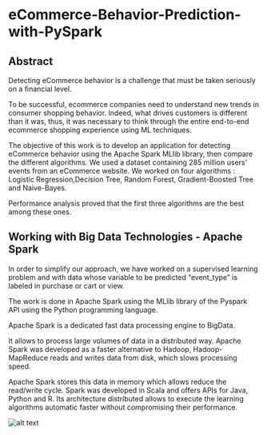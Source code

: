 # eCommerce-Behavior-Prediction-with-PySpark

## Abstract

Detecting eCommerce behavior is a challenge that must be taken
seriously on a financial level.

To be successful, ecommerce companies need to understand new
trends in consumer shopping behavior. Indeed, what drives customers is
different than it was, thus, it was necessary to think through the
entire end-to-end ecommerce shopping experience using ML
techniques.

The objective of this work is to develop an application for detecting
eCommerce behavior using the Apache Spark MLlib library, then
compare the different algorithms. We used a dataset containing 285
million users' events from an eCommerce website. We worked on four
algorithms : Logistic Regression,Decision Tree, Random Forest,
Gradient-Boosted Tree and Naive-Bayes.

Performance analysis proved that the first three algorithms are
the best among these ones.

## Working with Big Data Technologies - Apache Spark

In order to simplify our approach, we have worked on a
supervised learning problem and with
data whose variable to be predicted “event_type” is labeled
in purchase or cart or view.

The work is done in Apache Spark using the MLlib library
of
the Pyspark API using the Python programming language.


Apache Spark is a dedicated fast data processing engine
to
BigData.

It allows to process large volumes of data
in a distributed way. Apache Spark was developed as a
faster alternative to Hadoop, Hadoop-MapReduce reads and writes
data from disk, which slows processing speed.

Apache Spark stores this data in memory which allows
reduce the read/write cycle. Spark was developed in Scala
and offers APIs for Java, Python and R. Its architecture
distributed allows to execute the learning algorithms
automatic faster without compromising
their performance.

![alt text](https://analyticsinsights.io/wp-content/uploads/2019/02/logo-apache-spark.png)
